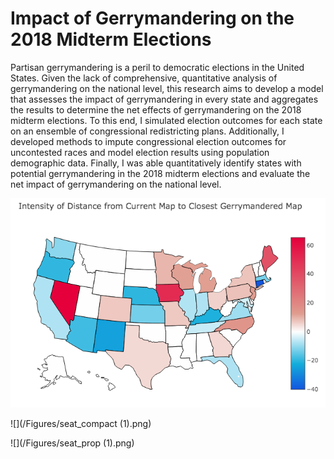 # Impact of Gerrymandering on the 2018 Midterm Elections

Partisan gerrymandering is a peril to democratic elections in the United States. Given the lack of comprehensive, quantitative analysis of gerrymandering on the national level, this research aims to develop a model that assesses the impact of gerrymandering in every state and aggregates the results to determine the net effects of gerrymandering on the 2018 midterm elections. To this end, I simulated election outcomes for each state on an ensemble of congressional redistricting plans. Additionally, I developed methods to impute congressional election outcomes for uncontested races and model election results using population demographic data. Finally, I was able quantitatively identify states with potential gerrymandering in the 2018 midterm elections and evaluate the net impact of gerrymandering on the national level.

![](/Figures/newplot.png)

![](/Figures/seat_compact (1).png)

![](/Figures/seat_prop (1).png)